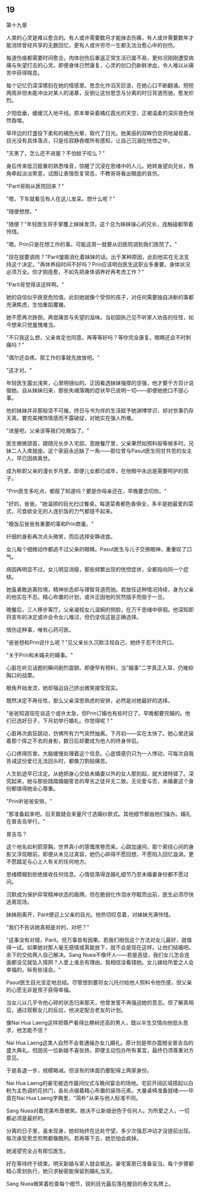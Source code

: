 ## 19

第十九章

人类的心灵是难以愈合的。有人或许需要数月才能抹去伤痛，有人或许需要数年才能消除曾经共享的无数回忆，更有人或许穷尽一生都无法治愈心中的创伤。

每道伤痕都需要时间愈合。肉体创伤后重返正常生活已属不易，更何况刚刚遭受病痛与失望打击的心灵。即便身体已然康复，心灵的创口仍新鲜渗血，令人难以从痛苦中获得喘息。

每个记忆仍深深镌刻在她的情感里。思念化作滔天巨浪，在她心口不断翻涌。短短两周非但未能冲淡对某人的渴慕，反倒让这份思念与分离的时日背道而驰，愈发炽烈。

夕阳低垂，缓缓沉入地平线。原本晕染着橘红霞光的天空，正被温柔的深灰夜色悄然吞噬。

草坪边的灯盏投下柔和的橘色光晕，取代了日光。她美丽的双眸仍空洞地凝视着，目光没有具体落点，只是任寂静吞噬所有感知，让自己沉溺在恍惚之中。

"天黑了，怎么还不进屋？不怕蚊子咬么？"

身后传来低沉稳重的熟悉嗓音，惊醒了沉浸在思绪中的人儿。她转身望向兄长，唇角牵起淡淡笑意，试图让表情恢复常态，不教哥哥看出眼底的哀伤。

"Parit哥刚从医院回来？"

"嗯，下车就看见有人在这儿发呆。想什么呢？"

"随便想想。"

"随便？"年轻医生将手掌覆上妹妹发顶，这个总为妹妹操心的兄长，连触碰都带着怜惜。

"嗯。Prin只是在想工作的事。可能这周一就要从旧医院调到我们医院了。"

"现在就要调岗？"Parit皱眉消化着妹妹的话。出于某种原因，此刻他实在无法支持这个决定。"再休养段时间不好吗？Prin应该明白医生这职业多重要。身体状况必须万全。你才刚痊愈，不如先把身体调养好再考虑工作？"

"Parit哥觉得该这样啊。"

她的自信似乎跌至危险值。此刻她就像个受惊的孩子，对任何需要独自决断的事都充满焦虑，生怕重蹈覆辙。

她不愿再次跌倒，再尝痛苦与失望的滋味。当初固执己见不听家人劝告的任性，如今想来只觉羞愧难当。

"不只我这么想，父亲肯定也同意。再等等好吗？等你完全康复。眼睛还会不时刺痛吗？"

"偶尔还会疼。那工作的事就先放放吧。"

"这才对。"

年轻医生露出浅笑，心里明镜似的。正因看透妹妹强撑的坚强，他才要千方百计说服她。自从妹妹归来，那些失魂落魄的症状早已说明一切——即便她绝口不提心事。

他的妹妹并非那般坚不可摧。终日与书为伴的生活赋予她渊博学识，却对世事仍存天真。要完美掩饰情感而不露破绽，对她实在强人所难。

"进屋吧，父亲该等我们吃晚饭了。"

医生微微颔首，跟随兄长步入宅邸。宽敞餐厅里，父亲果然如预料般等候多时。兄妹二人入席就座。这个家庭永远缺了一角——那位曾与Pasut医生同甘共苦的女主人，早已因病离世。

成为称职父亲的漫长岁月里，即便儿女都已成年，在他眼中永远是需要呵护的孩子。

"Prin医生多吃点，都瘦了知道吗？要是你母亲还在，早晚要念叨你。"

"好的，爸爸。"她温顺的目光扫过餐桌。每道菜肴都色香俱全，多半是她最爱的菜式，可食欲全无的人连扒饭的力气都提不起来。

"晚饭后爸爸有重要的事和Prin商量。"

纤细的身影再次点头微笑，而后选择安静进食。

女儿每个细微动作都逃不过父亲的眼睛。Pasut医生与儿子交换眼神，重重叹了口气。

病因再明显不过。女儿明显消瘦，那些频繁出现的恍惚症状，全都指向同一个症结。

她虽勇敢逃离险境，精神状态却与理智背道而驰。若放任这种情况持续，身为父亲的他实在不忍。精心布置的计划，或许正因他的贸然插手而毁于一旦。

晚餐后，三人移步客厅。父亲凝视女儿温婉的侧脸，在万千思绪中徘徊。他深知即将宣布的决定或许会令女儿难过，但仍坚信这是正确选择。

情伤这种事，唯有心药可医。

"爸爸想和Prin说什么呢？"见父亲长久沉默注视自己，她终于忍不住开口。

"关于Prin和未婚夫的婚事。"

心脏在听见话题的瞬间剧烈震颤。即便早有预料，当"婚事"二字真正入耳，仍难抑胸口的战栗。

眼角开始发烫，她却强迫自己挤出微笑接受现实。

既然决定不再任性，那么父亲深思熟虑的安排，必然是对她最好的选择。

"爸爸知道现在谈这个或许太急，但Prin订婚也有些时日了。早晚都要完婚的。他们已选好日子，下月初举行婚礼。你觉得呢？"

心脏再次疯狂跳动，仿佛所有力气突然抽离。下月初——实在太快了。她心里还装着那个挥之不去的身影，数日后却要成为他人的终身伴侣。

心口疼得厉害。大脑缓慢处理着这个信息。心底情感仍只为一人悸动，可每次自我告诫这份爱已无法回头时，都像刀割般痛苦。

人生轨迹早已注定。从她把身心交给未婚妻以外的女人那刻起，就大错特错了。深究起来，她与那些践踏婚姻誓言的卑劣之徒并无二致。无论爱与否，未婚妻这个身份都值得她全心尊重。

"Prin听爸爸安排。"

"那准备起来吧。后天裁缝会来量尺寸选婚纱款式。其他细节都由他们操办。婚礼在普吉岛举行。"

普吉岛？

这个地名如利箭穿胸。世界真小的感慨席卷而来。心跳加速间，那个萦绕心间的身影又浮现眼前。即便从未见过真容，她仍心碎得不愿回想，不愿陷入回忆漩涡，更不愿踏足与心上人有关的任何地方。

思绪模糊到拒绝接收任何信息。心情低落得连婚礼细节乃至未婚妻身份都不愿过问。

沉默成为保护异常精神状态的盾牌。但在脆弱化作泪水夺眶而出前，医生必须尽快逃离现场。

妹妹刚离开，Parit便迎上父亲的目光。他热切叹息着，对妹妹充满怜惜。

"我们不告诉她真相是对的，对吧？"

"这事没有对错，Parit。但万事皆有因果。若我们相信这个方法对女儿最好，就值得一试。如果她对那人毫无感情或真能放下，就不会是现在这样。让他们结婚吧。余下的交给两人自己解决。Sang Nuea不像坏人——若是恶徒，我们女儿怎会连面都没见就坠入情网？人爱上谁总有理由。我相信没看错她。女儿嫁给所爱之人会幸福的，纵有些误会。"

Pasut医生目光坚定地总结。尽管想到要将女儿托付给他人照料令他伤感，但父亲的心愿无非是孩子获得幸福。

当女儿以几乎令他心碎的状态归来那天，他曾发誓不再强迫她的意志。但了解真相后，通过观察女儿的反应，他决定配合老友的计划。

像Nai Hua Laeng这样把尊严看得比椰树还高的男人，既以半生交情向他低头恳求，他怎能不信？

Nai Hua Laeng这类人自然不会普通操办女儿婚礼。原计划是举办震撼全普吉岛的盛大典礼。但因另一位新娘不喜张扬，即便主动包办所有事宜，最终仍须尊重对方意见。

于是各退一步，规模略减。但该有的体面仍要配得上两家身份。

Nai Hua Laeng的豪宅被选作晨间仪式与晚间宴会的场地。宅前开阔区域搭起以白粉为主色调的花拱门，各处点缀着精心布置的装饰元素。大量桌椅准备就绪——毕竟在Nai Hua Laeng字典里，"简朴"从来与他人标准不同。

Sang Nuea对着完美布景微笑。她决不让新娘逊色于任何人。为所爱之人，一切都必须是最好的。

分离的日子里，虽未现身，她却始终在远处守望。多少次强忍冲动才没提前出现。每次承受思念煎熬都像酷刑。若再等下去，她恐怕会疯掉。

她渴望完全占有那位医生。

好在等待终于结束。明天新娘与家人就会抵达。豪宅客房已准备妥当。每个步骤都精心策划执行，她只求秘密能保留到婚礼当天。

Sang Nuea微笑着检查每个细节，锐利目光最后落在醒目的泰文名牌上。

